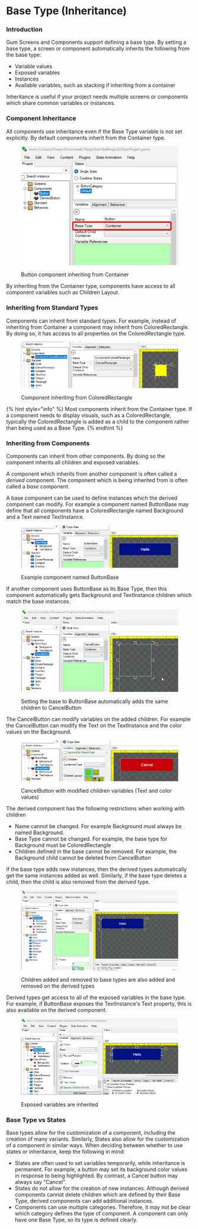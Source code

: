 # Base Type (Inheritance)

### Introduction

Gum Screens and Components support defining a base type. By setting a base type, a screen or component automatically inherits the following from the base type:

* Variable values
* Exposed variables
* Instances
* Available variables, such as stacking if inheriting from a container

Inheritance is useful if your project needs multiple screens or components which share common variables or instances.

### Component Inheritance

All components use inheritance even if the Base Type variable is not set explicitly. By default components inherit from the Container type.

<figure><img src="../../../.gitbook/assets/image (85).png" alt=""><figcaption><p>Button component inheriting from Container</p></figcaption></figure>

By inheriting from the Container type, components have access to all component variables such as Children Layout.&#x20;

### Inheriting from Standard Types

Components can inherit from standard types. For example, instead of inheriting from Container a component may inherit from ColoredRectangle. By doing so, it has access to all properties on the ColoredRectangle type.

<figure><img src="../../../.gitbook/assets/image (87).png" alt=""><figcaption><p>Component inheriting from ColoredRectangle</p></figcaption></figure>

{% hint style="info" %}
Most components inherit from the Container type. If a component needs to display visuals, such as a ColoredRectangle, typically the ColoredRectangle is added as a child to the component rather than being used as a Base Type.
{% endhint %}

### Inheriting from Components

Components can inherit from other components. By doing so the component inherits all children and exposed variables.

A component which inherits from another component is often called a _derived_ component. The component which is being inherited from is often called a _base_ component.

A base component can be used to define instances which the derived component can modify. For example a component named ButtonBase may define that all components have a ColoredRectangle named Background and a Text named TextInstance.

<figure><img src="../../../.gitbook/assets/image (88).png" alt=""><figcaption><p>Example component named ButtonBase</p></figcaption></figure>

If another component uses ButtonBase as its Base Type, then this component automatically gets Background and TextInstance children which match the base instances.

<figure><img src="../../../.gitbook/assets/28_05 53 21.gif" alt=""><figcaption><p>Setting the base to ButtonBase automatically adds the same children to CancelButton</p></figcaption></figure>

The CancelButton can modify variables on the added children. For example the CancelButton can modify the Text on the TextInstance and the color values on the Background.

<figure><img src="../../../.gitbook/assets/image (89).png" alt=""><figcaption><p>CancelButton with modified children variables (Text and color values)</p></figcaption></figure>

The derived component has the following restrictions when working with children

* Name cannot be changed. For example Background must always be named Background.
* Base Type cannot be changed. For example, the base type for Background must be ColoredRectangle
* Children defined in the base cannot be removed. For example, the Background child cannot be deleted from CancelButton

If the base type adds new instances, then the derived types automatically get the same instances added as well. Similarly, if the base type deletes a child, then the child is also removed from the derived type.

<figure><img src="../../../.gitbook/assets/28_05 58 17.gif" alt=""><figcaption><p>Children added and removed to base types are also added and removed on the derived types</p></figcaption></figure>

Derived types get access to all of the exposed variables in the base type. For example, if ButtonBase exposes the TextInstance's Text property, this is also available on the derived component.

<figure><img src="../../../.gitbook/assets/28_06 00 59.gif" alt=""><figcaption><p>Exposed variables are inherited</p></figcaption></figure>

### Base Type vs States

Base types allow for the customization of a component, including the creation of many variants. Similarly, States also allow for the customization of a component in similar ways. When deciding between whether to use states or inheritance, keep the following in mind:

* States are often used to set variables temporarily, while inheritance is permanent. For example, a button may set its background color values in response to being highlighted. By contrast, a Cancel button may always say "Cancel".
* States do not allow for the creation of new instances. Although derived components cannot delete children which are defined by their Base Type, derived components can add additional instances.
* Components can use multiple categories. Therefore, it may not be clear which category defines the type of component. A component can only have one Base Type, so its type is defined clearly.
